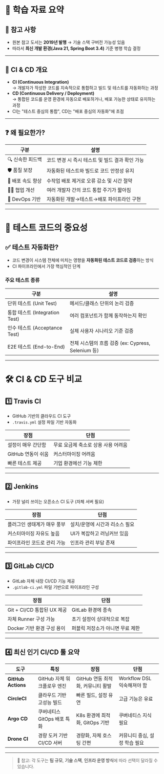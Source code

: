 # 📘 학습 자료 요약

## 🔗 참고 사항

- 원본 참고 도서는 **2019년 발행** → 기술 스택 구버전 가능성 있음
- 따라서 **최신 개발 환경(Java 21, Spring Boot 3.4)** 기준 병행 학습 결정

---

## 🧾 CI & CD 개요

- **CI (Continuous Integration)**  
  → 개발자가 작성한 코드를 지속적으로 통합하고 빌드 및 테스트를 자동화하는 과정
- **CD (Continuous Delivery / Deployment)**  
  → 통합된 코드를 운영 환경에 자동으로 배포하거나, 배포 가능한 상태로 유지하는 과정
- CI는 "테스트 중심의 통합", CD는 "배포 중심의 자동화"에 초점

---

## ❓ 왜 필요한가?

| 구분           | 설명                           |
|--------------|------------------------------|
| 🔍 신속한 피드백   | 코드 변경 시 즉시 테스트 및 빌드 결과 확인 가능 |
| 🛡️ 품질 보장    | 자동화된 테스트와 빌드로 코드 안정성 유지      |
| 🚀 배포 속도 향상  | 수작업 배포 제거로 오류 감소 및 시간 절약     |
| 🧑‍💻 협업 개선  | 여러 개발자 간의 코드 통합 주기가 짧아짐      |
| 🧬 DevOps 기반 | 자동화된 개발→테스트→배포 파이프라인 구현      |

---

# 🧪 테스트 코드의 중요성

## ✅ 테스트 자동화란?

- 코드 변경이 시스템 전체에 미치는 영향을 **자동화된 테스트 코드로 검증**하는 방식
- CI 파이프라인에서 가장 핵심적인 단계

### 주요 테스트 종류

| 구분                        | 설명                                      |
|---------------------------|-----------------------------------------|
| 단위 테스트 (Unit Test)        | 메서드/클래스 단위의 논리 검증                       |
| 통합 테스트 (Integration Test) | 여러 컴포넌트가 함께 동작하는지 확인                    |
| 인수 테스트 (Acceptance Test)  | 실제 사용자 시나리오 기준 검증                       |
| E2E 테스트 (End-to-End)      | 전체 시스템의 흐름 검증 (ex: Cypress, Selenium 등) |

---

# 🛠️ CI & CD 도구 비교

## 1️⃣ Travis CI

- GitHub 기반의 클라우드 CI 도구
- `.travis.yml` 설정 파일 기반 자동화

| 장점            | 단점                   |
|---------------|----------------------|
| 설정이 매우 간단함    | 무료 요금제 축소로 상용 사용 어려움 |
| GitHub 연동이 쉬움 | 커스터마이징 어려움           |
| 빠른 테스트 제공     | 기업 환경에선 기능 제한        |

---

## 2️⃣ Jenkins

- 가장 널리 쓰이는 오픈소스 CI 도구 (자체 서버 필요)

| 장점              | 단점                |
|-----------------|-------------------|
| 플러그인 생태계가 매우 풍부 | 설치/운영에 시간과 리소스 필요 |
| 커스터마이징 자유도 높음   | UI가 복잡하고 러닝커브 있음  |
| 파이프라인 코드로 관리 가능 | 인프라 관리 부담 존재      |

---

## 3️⃣ GitLab CI/CD

- GitLab 자체 내장 CI/CD 기능 제공
- `.gitlab-ci.yml` 파일 기반으로 파이프라인 구성

| 장점                    | 단점                 |
|-----------------------|--------------------|
| Git + CI/CD 통합된 UX 제공 | GitLab 환경에 종속      |
| 자체 Runner 구성 가능       | 초기 설정이 상대적으로 복잡    |
| Docker 기반 환경 구성 용이    | 퍼블릭 저장소가 아니면 무료 제한 |

---

## 4️⃣ 최신 인기 CI/CD 툴 요약

| 도구                 | 특징                 | 장점                     | 단점                   |
|--------------------|--------------------|------------------------|----------------------|
| **GitHub Actions** | GitHub 자체 워크플로우 엔진 | GitHub 연동 최적화, 커뮤니티 활발 | Workflow DSL 익숙해져야 함 |
| **CircleCI**       | 클라우드 기반 고성능 빌드     | 빠른 빌드, 설정 유연           | 고급 기능은 유료            |
| **Argo CD**        | 쿠버네티스 GitOps 배포 특화 | K8s 환경에 최적화, GitOps 기반 | 쿠버네티스 지식 필요          |
| **Drone CI**       | 경량 도커 기반 CI/CD 서버  | 경량화, 자체 호스팅 간편         | 커뮤니티 중심, 설정 학습 필요    |

---

> 📌 참고: 각 도구는 **팀 규모**, **기술 스택**, **인프라 운영 방식**에 따라 선택이 달라질 수 있습니다.
